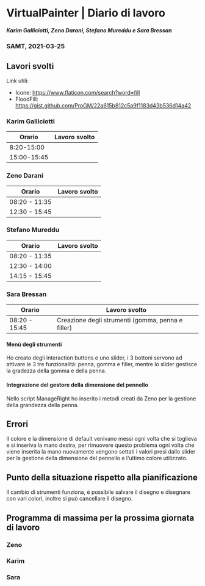 # VirtualPainter | Diario di lavoro
##### Karim Galliciotti, Zeno Darani, Stefano Mureddu e Sara Bressan
### SAMT, 2021-03-25

## Lavori svolti

Link utili:
- Icone: https://www.flaticon.com/search?word=fill
- FloodFill: https://gist.github.com/ProGM/22a615b812c5a9f1183d43b536d14a42

### Karim Galliciotti


|Orario        |Lavoro svolto                 |
|--------------|------------------------------|
|8:20-15:00| |
|15:00-15:45| |

### Zeno Darani


|Orario        |Lavoro svolto                 |
|--------------|------------------------------|
|08:20 - 11:35 | |
|12:30 - 15:45 | |

### Stefano Mureddu


|Orario        |Lavoro svolto                 |
|--------------|------------------------------|
|08:20 - 11:35 ||
|12:30 - 14:00 ||
|14:15 - 15:45 ||


### Sara Bressan


|Orario        |Lavoro svolto                 |
|--------------|------------------------------|
|08:20 - 15:45 | Creazione degli strumenti (gomma, penna e filler)|

#### Menù degli strumenti

Ho creato degli interaction buttons e uno slider, i 3 bottoni servono ad attivare le 3 tre funzionalità:
penna, gomma e filler, mentre lo slider gestisce la gradezza della gomma e della penna.

#### Integrazione del gestore della dimensione del pennello

Nello script ManageRight ho inserito i metodi creati da Zeno per la gestione della grandezza della penna.

## Errori

Il colore e la dimensione di default venivano messi ogni volta che si toglieva e si inseriva la mano destra,
per rimuovere questo problema ogni volta che viene inserita la mano nuovamente vengono settati i valori
presi dallo slider per la gestione della dimensione del pennello e l'ultimo colore utilizzato.


##  Punto della situazione rispetto alla pianificazione

Il cambio di strumenti funziona, è possibile salvare il disegno e disegnare con vari colori, inoltre
si può cancellare il disegno.

## Programma di massima per la prossima giornata di lavoro
### Zeno


### Karim


### Sara
